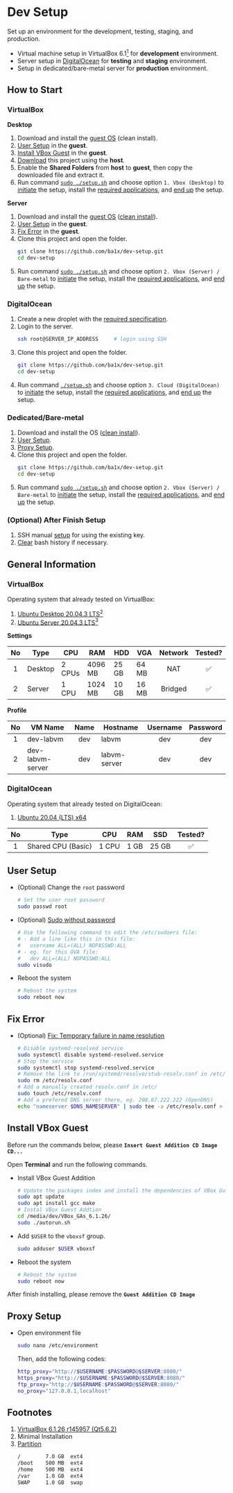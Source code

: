 # Dev Setup

Set up an environment for the development, testing, staging, and production.

- Virtual machine setup in VirtualBox 6.1[<sup>1</sup>](#footnotes) for **development** environment.
- Server setup in [DigitalOcean](https://m.do.co/c/d0e1521b9ceb) for **testing** and **staging** environment.
- Setup in dedicated/bare-metal server for **production** environment.

## How to Start

### VirtualBox

**Desktop**

1. Download and install the [guest OS](#virtualbox-1) (clean install).
1. [User Setup](#user-setup) in the **guest**.
1. [Install VBox Guest](#install-vbox-guest) in the **guest**.
1. [Download](https://github.com/ba1x/dev-setup/archive/refs/heads/main.zip) this project using the **host**.
1. Enable the **Shared Folders** from **host** to **guest**, then copy the downloaded file and extract it.
1. Run command [`sudo ./setup.sh`](setup.sh) and choose option `1. Vbox (Desktop)` to [initiate](docs/init-setup.md) the setup, install the [required applications](docs/install-required-applications.md), and [end up](docs/end-setup.md) the setup.

**Server**

1. Download and install the [guest OS](#virtualbox-1) ([clean install](docs/install-ubuntu-server.md)).
1. [User Setup](#user-setup) in the **guest**.
1. [Fix Error](#fix-error) in the **guest**.
1. Clone this project and open the folder.
    ```bash
    git clone https://github.com/ba1x/dev-setup.git
    cd dev-setup
    ```
1. Run command [`sudo ./setup.sh`](setup.sh) and choose option `2. Vbox (Server) / Bare-metal` to [initiate](docs/init-setup.md) the setup, install the [required applications](docs/install-required-applications.md), and [end up](docs/end-setup.md) the setup.

### DigitalOcean

1. Create a new droplet with the [required specification](#digitalocean-1).
1. Login to the server.
    ```bash
    ssh root@SERVER_IP_ADDRESS     # login using SSH
    ```
1. Clone this project and open the folder.
    ```bash
    git clone https://github.com/ba1x/dev-setup.git
    cd dev-setup
    ```
1. Run command [`./setup.sh`](setup.sh) and choose option `3. Cloud (DigitalOcean)` to [initiate](docs/init-setup.md) the setup, install the [required applications](docs/install-required-applications.md), and [end up](docs/end-setup.md) the setup.


### Dedicated/Bare-metal

1. Download and install the OS ([clean install](docs/install-ubuntu-server.md)).
1. [User Setup](#user-setup).
1. [Proxy Setup](#proxy-setup).
1. Clone this project and open the folder.
    ```bash
    git clone https://github.com/ba1x/dev-setup.git
    cd dev-setup
    ```
1. Run command [`sudo ./setup.sh`](setup.sh) and choose option `2. Vbox (Server) / Bare-metal` to [initiate](docs/init-setup.md) the setup, install the [required applications](docs/install-required-applications.md), and [end up](docs/end-setup.md) the setup. 

### (Optional) After Finish Setup

1. SSH manual [setup](https://gist.github.com/ba1x/38a6b359e2b4221b72adff201403045d) for using the existing key.
1. [Clear](https://gist.github.com/ba1x/35621c685282993146f6c51afd6f9bef) bash history if necessary.

## General Information

### VirtualBox

Operating system that already tested on VirtualBox:

1. [Ubuntu Desktop 20.04.3 LTS](https://ubuntu.com/download/desktop)[<sup>2</sup>](#footnotes)
1. [Ubuntu Server 20.04.3 LTS](https://ubuntu.com/download/server)[<sup>3</sup>](#footnotes)


**Settings**

| No | Type | CPU | RAM | HDD | VGA | Network | Tested? |
|:---:|---|---|---|---|---|:---:|:---:|
| 1 | Desktop | 2 CPUs | 4096 MB | 25 GB | 64 MB | NAT | ✅ |
| 2 | Server | 1 CPU | 1024 MB | 10 GB | 16 MB | Bridged | ✅ |

**Profile**

| No | VM Name | Name | Hostname | Username | Password |
|:---:|---|:---:|---|:---:|:---:|
| 1 | dev-labvm | dev | labvm | dev | dev |
| 2 | dev-labvm-server | dev | labvm-server | dev | dev | 

### DigitalOcean

Operating system that already tested on DigitalOcean:

1. [Ubuntu 20.04 (LTS) x64](https://ubuntu.com/download/server)

| No | Type | CPU | RAM | SSD | Tested? | 
|:---:|---|---|---|---|:---:|
| 1 | Shared CPU (Basic) | 1 CPU | 1 GB | 25 GB | ✅ |

## User Setup

- (Optional) Change the `root` password
    ```bash
    # Set the user root password
    sudo passwd root
    ```
- (Optional) [Sudo without password](https://linuxhandbook.com/sudo-without-password/)
    ```bash
    # Use the following command to edit the /etc/sudoers file:
    # - Add a line like this in this file:
    #   username ALL=(ALL) NOPASSWD:ALL
    # - eg. for this OVA file:
    #   dev ALL=(ALL) NOPASSWD:ALL
    sudo visudo
    ```
- Reboot the system
    ```bash
    # Reboot the system
    sudo reboot now
    ```

## Fix Error

- (Optional) [Fix: Temporary failure in name resolution](https://stackoverflow.com/a/54460886)
    ```bash
    # Disable systemd-resolved service
    sudo systemctl disable systemd-resolved.service
    # Stop the service
    sudo systemctl stop systemd-resolved.service
    # Remove the link to /run/systemd/resolve/stub-resolv.conf in /etc/resolv.conf
    sudo rm /etc/resolv.conf
    # Add a manually created resolv.conf in /etc/
    sudo touch /etc/resolv.conf
    # Add a prefered DNS server there, eg. 208.67.222.222 (OpenDNS)
    echo "nameserver $DNS_NAMESERVER" | sudo tee -a /etc/resolv.conf > /dev/null
    ```

## Install VBox Guest

Before run the commands below, please **`Insert Guest Addition CD Image CD...`**

Open **Terminal** and run the following commands.

- Install VBox Guest Addition
    ```bash
    # Update the packages index and install the dependencies of VBox Guest Addition
    sudo apt update
    sudo apt install gcc make
    # Instal VBox Guest Addtion
    cd /media/dev/VBox_GAs_6.1.26/
    sudo ./autorun.sh
    ```
- Add `$USER` to the `vboxsf` group.
    ```bash
    sudo adduser $USER vboxsf
    ```
- Reboot the system
    ```bash
    # Reboot the system
    sudo reboot now
    ```
    
After finish installing, please remove the **`Guest Addition CD Image`**


## Proxy Setup

- Open environment file
    ```bash
    sudo nano /etc/environment
    ```
    Then, add the following codes:
    ```bash
    http_proxy="http://$USERNAME:$PASSWORD@$SERVER:8080/"
    https_proxy="http://$USERNAME:$PASSWORD@$SERVER:8080/"
    ftp_proxy="http://$USERNAME:$PASSWORD@$SERVER:8080/"
    no_proxy="127.0.0.1,localhost"
    ```

## Footnotes

1. [VirtualBox 6.1.26 r145957 (Qt5.6.2)](https://www.virtualbox.org/wiki/Downloads)
2. Minimal Installation
3. [Partition](docs/ubuntu-filesystem-and-partitions.md)
    ```bash
    /        7.0 GB  ext4
    /boot    500 MB  ext4
    /home    500 MB  ext4
    /var     1.0 GB  ext4
    SWAP     1.0 GB  swap
    ```
